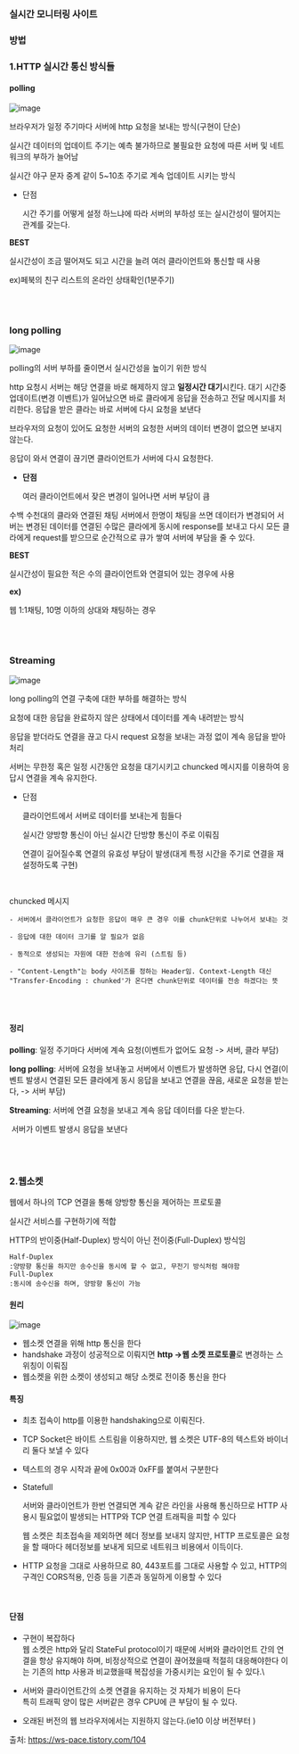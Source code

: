 ### 실시간 모니터링 사이트



### 방법

### **1.HTTP 실시간 통신 방식들**

#### **polling**

![image](https://user-images.githubusercontent.com/57785267/162889217-2d475464-0aa5-4fb0-892b-a769c09a40af.png)

브라우저가 일정 주기마다 서버에 http 요청을 보내는 방식(구현이 단순)

실시간 데이터의 업데이트 주기는 예측 불가하므로 불필요한 요청에 따른 서버 및 네트워크의 부하가 늘어남

실시간 야구 문자 중계 같이 5~10초 주기로 계속 업데이트 시키는 방식
<br>

- 단점

  시간 주기를 어떻게 설정 하느냐에 따라 서버의 부하성 또는 실시간성이 떨어지는 관계를 갖는다.
  <br>

**BEST**

실시간성이 조금 떨어져도 되고 시간을 늘려 여러 클라이언트와 통신할 때 사용

ex)페북의 친구 리스트의 온라인 상태확인(1분주기)

<br>
<br>



### **long polling**

![image](https://user-images.githubusercontent.com/57785267/162889244-54948b25-fcf1-4794-b3a1-5fb69818282b.png)

polling의 서버 부하를 줄이면서 실시간성을 높이기 위한 방식

http 요청시 서버는 해당 연결을 바로 해제하지 않고 **일정시간 대기**시킨다. 대기 시간중 업데이트(변경 이벤트)가 일어났으면 바로 클라에게 응답을 전송하고 전달 메시지를 처리한다. 응답을 받은 클라는 바로 서버에 다시 요청을 보낸다

브라우저의 요청이 있어도 요청한 서버의 요청한 서버의 데이터 변경이 없으면 보내지 않는다.

응답이 와서 연결이 끊기면 클라이언트가 서버에 다시 요청한다.
<br>

- **단점**

  여러 클라이언트에서 잦은 변경이 일어나면 서버 부담이 큼

 수백 수천대의 클라와 연결된 채팅 서버에서 한명이 채팅을 쓰면 데이터가 변경되어 서버는 변경된 데이터를 연결된 수많은 클라에게 동시에 response를 보내고 다시 모든 클라에게 request를 받으므로 순간적으로 큐가 쌓여 서버에 부담을 줄 수 있다.
 <br>

**BEST**

실시간성이 필요한 적은 수의 클라이언트와 연결되어 있는 경우에 사용

**ex)**

웹 1:1채팅, 10명 이하의 상대와 채팅하는 경우


<br>
<br>




### Streaming

![image](https://user-images.githubusercontent.com/57785267/162889340-2471ee0b-cadd-432a-9d2d-dcff651c1bd6.png)

long polling의 연결 구축에 대한 부하를 해결하는 방식

요청에 대한 응답을 완료하지 않은 상태에서 데이터를 계속 내려받는 방식

응답을 받더라도 연결을 끊고 다시 request 요청을 보내는 과정 없이 계속 응답을 받아 처리

서버는 무한정 혹은 일정 시간동안 요청을 대기시키고 chuncked 메시지를 이용하여 응답시 연결을 계속 유지한다.
<br>

- 단점

  클라이언트에서 서버로 데이터를 보내는게 힘들다

  실시간 양방향 통신이 아닌 실시간 단방향 통신이 주로 이뤄짐

  연결이 길어질수록 연결의 유효성 부담이 발생(대게 특정 시간을 주기로 연결을 재설정하도록 구현)
  
<br>
  
 chuncked 메시지

```
- 서버에서 클라이언트가 요청한 응답이 매우 큰 경우 이를 chunk단위로 나누어서 보내는 것

- 응답에 대한 데이터 크기를 알 필요가 없음

- 동적으로 생성되는 자원에 대한 전송에 유리 (스트림 등)

- "Content-Length"는 body 사이즈를 정하는 Header임. Context-Length 대신 "Transfer-Encoding : chunked'가 온다면 chunk단위로 데이터를 전송 하겠다는 뜻
```

<br>
<br>

#### 정리

**polling**: 일정 주기마다 서버에 계속 요청(이벤트가 없어도 요청 -> 서버, 클라 부담)

**long polling**: 서버에 요청을 보내놓고 서버에서 이벤트가 발생하면 응답, 다시 연결(이벤트 발생시 연결된 모든 클라에게 동시 응답을 보내고 연결을 끊음, 새로운 요청을 받는다, -> 서버 부담)

**Streaming**: 서버에 연결 요청을 보내고 계속 응답 데이터를 다운 받는다.

​                    서버가 이벤트 발생시 응답을 보낸다

<br>
<br>

###  **2.웹소켓**

웹에서 하나의 TCP 연결을 통해 양방향 통신을 제어하는 프로토콜

실시간 서비스를 구현하기에 적합

HTTP의 반이중(Half-Duplex) 방식이 아닌 전이중(Full-Duplex) 방식임

```
Half-Duplex
:양방향 통신을 하지만 송수신을 동시에 할 수 없고, 무전기 방식처럼 해야함
Full-Duplex
:동시에 송수신을 하며, 양방향 통신이 가능
```


#### **원리**
![image](https://user-images.githubusercontent.com/57785267/162889323-100823e4-4182-44d9-90c2-1cb8f63b43bd.png)

- 웹소켓 연결을 위해 http 통신을 한다
- handshake 과정이 성공적으로 이뤄지면   **http ->웹 소켓 프로토콜**로 변경하는 스위칭이 이뤄짐
- 웹소켓을 위한 소켓이 생성되고 해당 소켓로 전이중 통신을 한다




#### 특징

- 최초 접속이 http를 이용한 handshaking으로 이뤄진다.

- TCP Socket은 바이트 스트림을 이용하지만, 웹 소켓은 UTF-8의 텍스트와 바이너리 둘다 보낼 수 있다

- 텍스트의 경우 시작과 끝에 0x00과 0xFF를 붙여서 구분한다

- Statefull

  서버와 클라이언트가 한번 연결되면 계속 같은 라인을 사용해 통신하므로 HTTP 사용시 필요없이 발생되는 HTTP와 TCP 연결 트래픽을 피할 수 있다

  웹 소켓은 최초접속을 제외하면 헤더 정보를 보내지 않지만, HTTP 프로토콜은 요청을 할 때마다 헤더정보를 보내게 되므로 네트워크 비용에서 이득이다.

- HTTP 요청을 그대로 사용하므로 80, 443포트를 그대로 사용할 수 있고, HTTP의 구격인 CORS적용, 인증 등을 기존과 동일하게 이용할 수 있다

<br>

#### **단점**
 - 구현이 복잡하다<br>
   웹 소켓은 http와 달리 StateFul protocol이기 때문에 서버와 클라이언트 간의 연결을 항상 유지해야 하며, 비정상적으로 연결이 끊어졌을때 적절히 대응해야한다
   이는 기존의 http 사용과 비교했을때 복잡성을 가중시키는 요인이 될 수 있다.\
   
 - 서버와 클라이언트간의 소켓 연결을 유지하는 것 자체가 비용이 든다<br>
   특히 트래픽 양이 많은 서버같은 경우 CPU에 큰 부담이 될 수 있다.

 - 오래된 버전의 웹 브라우저에서는 지원하지 않는다.(ie10 이상 버전부터 )



출처: https://ws-pace.tistory.com/104
